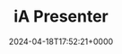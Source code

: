 ---
title: iA Presenter
slug: 20240418T175221
date: 2024-04-18T17:52:21+0000
params:
  url: https://ia.net/presenter
tags:
- presenting
- software
- tool
---